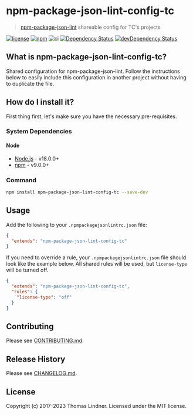 # npm-package-json-lint-config-tc

> [npm-package-json-lint](https://github.com/tclindner/npm-package-json-lint) shareable config for TC's projects


[![license](https://img.shields.io/github/license/tclindner/npm-package-json-lint-config-tc.svg?maxAge=2592000&style=flat-square)](https://github.com/tclindner/npm-package-json-lint-config-tc/blob/master/LICENSE)
[![npm](https://img.shields.io/npm/v/npm-package-json-lint-config-tc.svg?maxAge=2592000?style=flat-square)](https://www.npmjs.com/package/npm-package-json-lint-config-tc)
![ci](https://github.com/tclindner/npm-package-json-lint-config-tc/workflows/ci/badge.svg?branch=master)
[![Dependency Status](https://david-dm.org/tclindner/npm-package-json-lint-config-tc.svg?style=flat-square)](https://david-dm.org/tclindner/npm-package-json-lint-config-tc)
[![devDependency Status](https://david-dm.org/tclindner/npm-package-json-lint-config-tc/dev-status.svg?style=flat-square)](https://david-dm.org/tclindner/npm-package-json-lint-config-tc#info=devDependencies)


## What is npm-package-json-lint-config-tc?

Shared configuration for npm-package-json-lint. Follow the instructions below to easily include this configuration in another project without having to duplicate the file.

## How do I install it?

First thing first, let's make sure you have the necessary pre-requisites.

### System Dependencies

#### Node

* [Node.js](https://nodejs.org/) - v18.0.0+
* [npm](http://npmjs.com) - v9.0.0+

### Command

```bash
npm install npm-package-json-lint-config-tc --save-dev
```

## Usage

Add the following to your `.npmpackagejsonlintrc.json` file:

```json
{
  "extends": "npm-package-json-lint-config-tc"
}
```

If you need to override a rule, your `.npmpackagejsonlintrc.json` file should look like the example below. All shared rules will be used, but `license-type` will be turned off.

```json
{
  "extends": "npm-package-json-lint-config-tc",
  "rules": {
    "license-type": "off"
  }
}
```

## Contributing

Please see [CONTRIBUTING.md](CONTRIBUTING.md).

## Release History

Please see [CHANGELOG.md](CHANGELOG.md).

## License

Copyright (c) 2017-2023 Thomas Lindner. Licensed under the MIT license.
